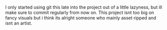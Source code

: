 I only started using git this late into the project out of a little lazyness, but ill make sure to commit regularly from now on.
This project isnt too big on fancy visuals but i think its alright someone who mainly asset ripped and isnt an artist.

